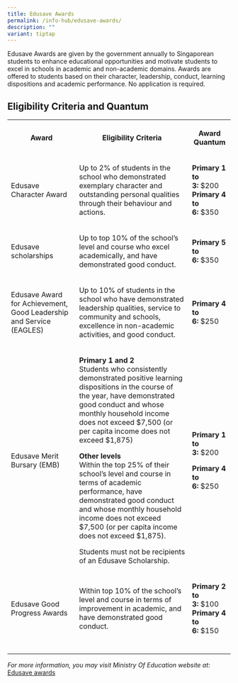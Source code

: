 ```yaml
---
title: Edusave Awards
permalink: /info-hub/edusave-awards/
description: ""
variant: tiptap
---
```

<p>Edusave Awards are given by the government annually to Singaporean students
    to enhance educational opportunities and motivate students to excel in
    schools in academic and non-academic domains. Awards are offered to students
    based on their character, leadership, conduct, learning dispositions and
    academic performance. No application is required.</p>
<h2>Eligibility Criteria and Quantum</h2>
<table>
    <tbody>
        <tr>
            <th rowspan="1" colspan="1">
                <p>Award</p>
            </th>
            <th rowspan="1" colspan="1">
                <p>Eligibility Criteria</p>
            </th>
            <th rowspan="1" colspan="1">
                <p>Award Quantum</p>
            </th>
        </tr>
        <tr>
            <td rowspan="1" colspan="1">
                <p>Edusave Character Award</p>
            </td>
            <td rowspan="1" colspan="1">
                <p>Up to 2% of students in the school who demonstrated exemplary character
                    and outstanding personal qualities through their behaviour and actions.</p>
            </td>
            <td rowspan="1" colspan="1">
                <p><strong>Primary 1 to 3:</strong>&nbsp;$200
                    <br><strong>Primary 4 to 6:</strong>&nbsp;$350</p>
            </td>
        </tr>
        <tr>
            <td rowspan="1" colspan="1">
                <p>Edusave scholarships</p>
            </td>
            <td rowspan="1" colspan="1">
                <p>Up to top 10% of the school’s level and course who excel academically,
                    and have demonstrated good conduct.</p>
            </td>
            <td rowspan="1" colspan="1">
                <p><strong>Primary 5 to 6:</strong>&nbsp;$350</p>
            </td>
        </tr>
        <tr>
            <td rowspan="1" colspan="1">
                <p>Edusave Award for Achievement, Good Leadership and Service (EAGLES)</p>
            </td>
            <td rowspan="1" colspan="1">
                <p>Up to 10% of students in the school who have demonstrated leadership qualities,
                    service to community and schools, excellence in non-academic activities,
                    and good conduct.</p>
            </td>
            <td rowspan="1" colspan="1">
                <p><strong>Primary 4 to 6:</strong>&nbsp;$250</p>
            </td>
        </tr>
        <tr>
            <td rowspan="1" colspan="1">
                <p>Edusave Merit Bursary (EMB)</p>
            </td>
            <td rowspan="1" colspan="1">
                <p><strong>Primary 1 and 2</strong> 
                    <br>Students who consistently demonstrated positive learning dispositions
                    in the course of the year, have demonstrated good conduct and whose monthly
                    household income does not exceed $7,500 (or per capita income does not
                    exceed $1,875)</p>
                <p></p>
                <p><strong>Other levels</strong>
                    <br>Within the top 25% of their school’s level and course in terms of academic
                    performance, have demonstrated good conduct and whose monthly household
                    income does not exceed $7,500 (or per capita income does not exceed $1,875).</p>
                <p>Students must not be recipients of an Edusave Scholarship.</p>
            </td>
            <td rowspan="1" colspan="1">
                <p><strong>Primary 1 to 3:</strong>&nbsp;$200
                    <br>
                </p>
                <p></p>
                <p></p>
                <p><strong>Primary 4 to 6:</strong>&nbsp;$250</p>
            </td>
        </tr>
        <tr>
            <td rowspan="1" colspan="1">
                <p>Edusave Good Progress Awards</p>
            </td>
            <td rowspan="1" colspan="1">
                <p>Within top 10% of the school’s level and course in terms of improvement
                    in academic, and have demonstrated good conduct.</p>
            </td>
            <td rowspan="1" colspan="1">
                <p><strong>Primary 2 to 3:</strong>&nbsp;$100
                    <br><strong>Primary 4 to 6:</strong>&nbsp;$150</p>
            </td>
        </tr>
        <tr>
            <td rowspan="1" colspan="1">
                <p></p>
            </td>
            <td rowspan="1" colspan="1">
                <p></p>
            </td>
            <td rowspan="1" colspan="1">
                <p></p>
            </td>
        </tr>
    </tbody>
</table>
<p><em>For more information, you may visit Ministry Of Education website at:</em>&nbsp;
    <a href="https://www.moe.gov.sg/financial-matters/awards-scholarships/edusave-awards" rel="noopener noreferrer nofollow" target="_blank">Edusave awards</a>
</p>